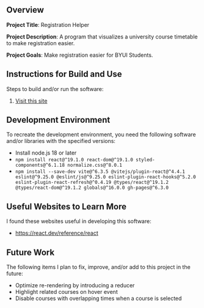 ## Overview

**Project Title**: Registration Helper

**Project Description**: A program that visualizes a university course timetable to make registration easier.

**Project Goals**: Make registration easier for BYUI Students.

## Instructions for Build and Use

Steps to build and/or run the software:

1. [Visit this site](https://yucheol-son-byui.github.io/Registration-Helper/)

## Development Environment

To recreate the development environment, you need the following software and/or libraries with the specified versions:

* Install node.js 18 or later
* `npm install react@^19.1.0 react-dom@^19.1.0 styled-components@^6.1.18 normalize.css@^8.0.1`
* `npm install --save-dev vite@^6.3.5 @vitejs/plugin-react@^4.4.1 eslint@^9.25.0 @eslint/js@^9.25.0 eslint-plugin-react-hooks@^5.2.0 eslint-plugin-react-refresh@^0.4.19 @types/react@^19.1.2 @types/react-dom@^19.1.2 globals@^16.0.0 gh-pages@^6.3.0`

## Useful Websites to Learn More

I found these websites useful in developing this software:

* https://react.dev/reference/react

## Future Work

The following items I plan to fix, improve, and/or add to this project in the future:

* Optimize re-rendering by introducing a reducer
* Highlight related courses on hover event
* Disable courses with overlapping times when a course is selected
